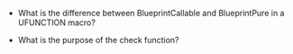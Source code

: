 - What is the difference between BlueprintCallable and
  BlueprintPure in a UFUNCTION macro?

- What is the purpose of the check function?
